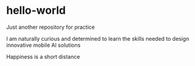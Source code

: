 # hello-world
Just another repository for practice

I am naturally curious and determined to learn the skills needed to design innovative mobile AI solutions

Happiness is a short distance
